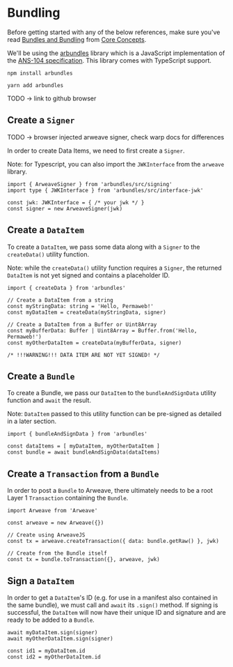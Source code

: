 # Bundling

Before getting started with any of the below references, make sure you've read
[Bundles and Bundling](/concepts/bundles) from [Core Concepts](/concepts).

We'll be using the [arbundles](https://github.com/bundlr-Network/arbundles)
library which is a JavaScript implementation of the
[ANS-104 specification](https://github.com/ArweaveTeam/arweave-standards/blob/master/ans/ANS-104.md).  This library comes with TypeScript support.

<CodeGroup>
  <CodeGroupItem title="NPM">

```console
npm install arbundles
```

  </CodeGroupItem>
  <CodeGroupItem title="YARN">

```console
yarn add arbundles
```

  </CodeGroupItem>
</CodeGroup>

TODO -> link to github browser

## Create a `Signer`

TODO -> browser injected arweave signer, check warp docs for differences

In order to create Data Items, we need to first create a `Signer`.

Note: for Typescript, you can also import the `JWKInterface` from the `arweave` library.

<CodeGroup>
  <CodeGroupItem title="TS">

```ts:no-line-numbers
import { ArweaveSigner } from 'arbundles/src/signing'
import type { JWKInterface } from 'arbundles/src/interface-jwk'

const jwk: JWKInterface = { /* your jwk */ }
const signer = new ArweaveSigner(jwk)
```

  </CodeGroupItem>
</CodeGroup>

## Create a `DataItem`

To create a `DataItem`, we pass some data along with a `Signer` to the
`createData()` utility function.

Note: while the `createData()` utility function requires a `Signer`, the
returned `DataItem` is not yet signed and contains a placeholder ID.

<CodeGroup>
  <CodeGroupItem title="TS">

```ts:no-line-numbers
import { createData } from 'arbundles'

// Create a DataItem from a string
const myStringData: string = 'Hello, Permaweb!'
const myDataItem = createData(myStringData, signer)

// Create a DataItem from a Buffer or Uint8Array
const myBufferData: Buffer | Uint8Array = Buffer.from('Hello, Permaweb!')
const myOtherDataItem = createData(myBufferData, signer)

/* !!!WARNING!!! DATA ITEM ARE NOT YET SIGNED! */
```

  </CodeGroupItem>
</CodeGroup>

## Create a `Bundle`

To create a Bundle, we pass our `DataItem` to the `bundleAndSignData` utility
function and `await` the result.

Note: `DataItem` passed to this utility function can
be pre-signed as detailed in a later section.

<CodeGroup>
  <CodeGroupItem title="TS">

```ts:no-line-numbers
import { bundleAndSignData } from 'arbundles'

const dataItems = [ myDataItem, myOtherDataItem ]
const bundle = await bundleAndSignData(dataItems)
```

  </CodeGroupItem>
</CodeGroup>

## Create a `Transaction` from a `Bundle`

In order to post a `Bundle` to Arweave, there ultimately needs to be a root
Layer 1 `Transaction` containing the `Bundle`.

<CodeGroup>
  <CodeGroupItem title="TS">

```ts:no-line-numbers
import Arweave from 'Arweave'

const arweave = new Arweave({})

// Create using ArweaveJS
const tx = arweave.createTransaction({ data: bundle.getRaw() }, jwk)

// Create from the Bundle itself
const tx = bundle.toTransaction({}, arweave, jwk)
```

  </CodeGroupItem>
</CodeGroup>

## Sign a `DataItem`

In order to get a `DataItem`'s ID (e.g. for use in a manifest also contained in the same bundle), we must call and `await` its `.sign()` method.  If signing
is successful, the `DataItem` will now have their unique ID and signature and
are ready to be added to a `Bundle`.

<CodeGroup>
  <CodeGroupItem title="TS">

```ts:no-line-numbers
await myDataItem.sign(signer)
await myOtherDataItem.sign(signer)

const id1 = myDataItem.id
const id2 = myOtherDataItem.id
```

  </CodeGroupItem>
</CodeGroup>
